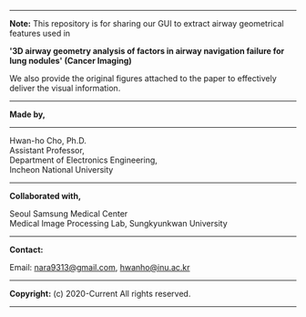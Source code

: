 
---

**Note:** This repository is for sharing our GUI to extract airway geometrical features used in

**'3D airway geometry analysis of factors in airway navigation failure for lung nodules' (Cancer Imaging)**

We also provide the original figures attached to the paper to effectively deliver the visual information.

---

**Made by,**

---

Hwan-ho Cho, Ph.D.\
Assistant Professor,\
Department of Electronics Engineering,\
Incheon National University

---

**Collaborated with,**

Seoul Samsung Medical Center\
Medical Image Processing Lab, Sungkyunkwan University

---

**Contact:**

Email: nara9313@gmail.com, hwanho@inu.ac.kr

---

**Copyright:** (c) 2020-Current All rights reserved.

---
